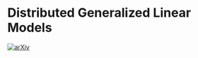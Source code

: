 # Distributed Generalized Linear Models

[![arXiv](https://img.shields.io/badge/arXiv-2503.15287-b31b1b.svg)](https://arxiv.org/abs/2503.15287)
